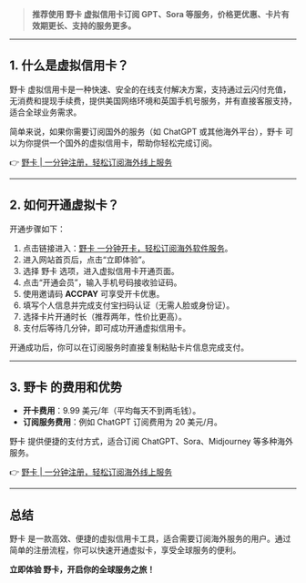> **推荐使用 野卡 虚拟信用卡订阅 GPT、Sora 等服务，价格更优惠、卡片有效期更长、支持的服务更多。**

---

## 1. 什么是虚拟信用卡？

野卡 虚拟信用卡是一种快速、安全的在线支付解决方案，支持通过云闪付充值，无消费和提现手续费，提供美国网络环境和英国手机号服务，并有直接客服支持，适合全球业务需求。

简单来说，如果你需要订阅国外的服务（如 ChatGPT 或其他海外平台），野卡 可以为你提供一个国外的虚拟信用卡，帮助你轻松完成订阅。

👉 [野卡 | 一分钟注册，轻松订阅海外线上服务](https://bit.ly/bewildcard)

---

## 2. 如何开通虚拟卡？

开通步骤如下：

1. 点击链接进入：[野卡 一分钟开卡，轻松订阅海外软件服务](https://bit.ly/bewildcard)。
2. 进入网站首页后，点击“立即体验”。
3. 选择 野卡 选项，进入虚拟信用卡开通页面。
4. 点击“开通会员”，输入手机号码接收验证码。
5. 使用邀请码 **ACCPAY** 可享受开卡优惠。
6. 填写个人信息并完成支付宝扫码认证（无需人脸或身份证）。
7. 选择卡片开通时长（推荐两年，性价比更高）。
8. 支付后等待几分钟，即可成功开通虚拟信用卡。

开通成功后，你可以在订阅服务时直接复制粘贴卡片信息完成支付。

---

## 3. 野卡 的费用和优势

- **开卡费用**：9.99 美元/年（平均每天不到两毛钱）。
- **订阅服务费用**：例如 ChatGPT 订阅费用为 20 美元/月。

野卡 提供便捷的支付方式，适合订阅 ChatGPT、Sora、Midjourney 等多种海外服务。

👉 [野卡 | 一分钟注册，轻松订阅海外线上服务](https://bit.ly/bewildcard)

---

## 总结

野卡 是一款高效、便捷的虚拟信用卡工具，适合需要订阅海外服务的用户。通过简单的注册流程，你可以快速开通虚拟卡，享受全球服务的便利。

**立即体验 野卡，开启你的全球服务之旅！**